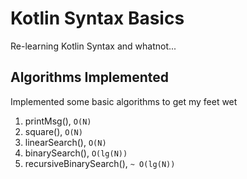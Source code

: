 # Kotlin Syntax Basics
Re-learning Kotlin Syntax and whatnot...

## Algorithms Implemented
Implemented some basic algorithms to get my feet wet
1. printMsg(), `O(N)`
2. square(), `O(N)`
3. linearSearch(), `O(N)`
4. binarySearch(), `O(lg(N))`
5. recursiveBinarySearch(), `~ O(lg(N))`

